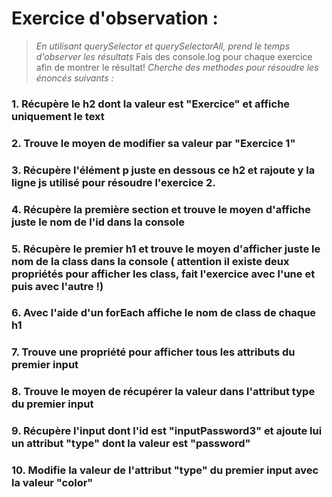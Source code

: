 # Exercice d'observation :
>*En utilisant querySelector et querySelectorAll, prend le temps d'observer les résultats*
> Fais des console.log pour chaque exercice afin de montrer le résultat!
>*Cherche des methodes pour résoudre les énoncés suivants :*

### 1. Récupère le h2 dont la valeur est "Exercice" et affiche uniquement le text
### 2. Trouve le moyen de modifier sa valeur par "Exercice 1"
### 3. Récupère l'élément p juste en dessous ce h2 et rajoute y la ligne js utilisé pour résoudre l'exercice 2.
### 4. Récupère la première section et trouve le moyen d'affiche juste le nom de l'id dans la console
### 5. Récupère le premier h1 et trouve le moyen d'afficher juste le nom de la class dans la console ( attention il existe deux propriétés pour afficher les class, fait l'exercice avec l'une et puis avec l'autre !)
### 6. Avec l'aide d'un forEach affiche le nom de class de chaque h1
### 7. Trouve une propriété pour afficher tous les attributs du premier input
### 8. Trouve le moyen de récupérer la valeur dans l'attribut type du premier input
### 9. Récupère l'input dont l'id est "inputPassword3" et ajoute lui un attribut "type" dont la valeur est "password"
### 10. Modifie la valeur de l'attribut "type" du premier input avec la valeur "color"
